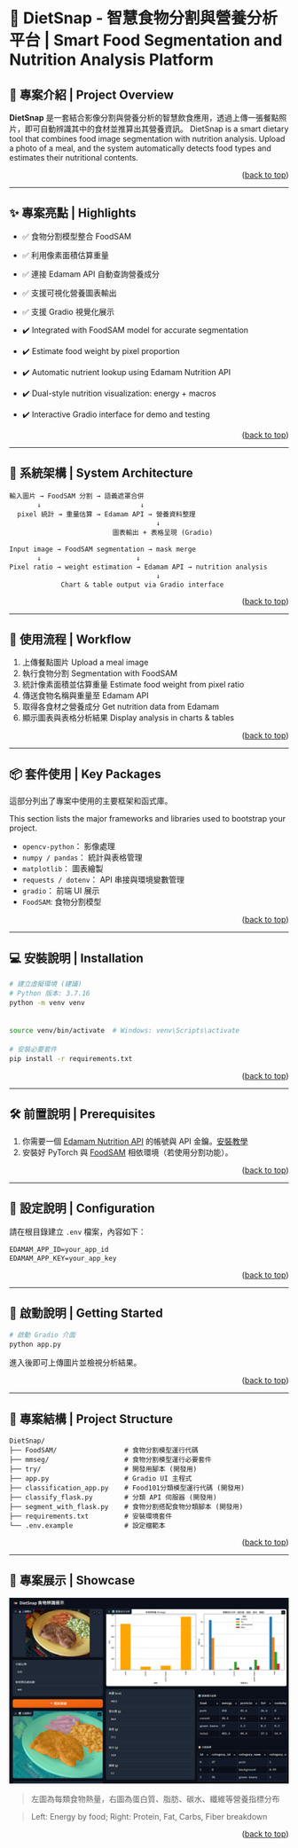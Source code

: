 # 🥗 DietSnap - 智慧食物分割與營養分析平台 | Smart Food Segmentation and Nutrition Analysis Platform

## 📌 專案介紹 | Project Overview
**DietSnap** 是一套結合影像分割與營養分析的智慧飲食應用，透過上傳一張餐點照片，即可自動辨識其中的食材並推算出其營養資訊。
DietSnap is a smart dietary tool that combines food image segmentation with nutrition analysis. Upload a photo of a meal, and the system automatically detects food types and estimates their nutritional contents.

<p align="right">(<a href="#readme-top">back to top</a>)</p>

---

## ✨ 專案亮點 | Highlights
- ✅ 食物分割模型整合 FoodSAM
- ✅ 利用像素面積估算重量
- ✅ 連接 Edamam API 自動查詢營養成分
- ✅ 支援可視化營養圖表輸出
- ✅ 支援 Gradio 視覺化展示

- ✔️ Integrated with FoodSAM model for accurate segmentation
- ✔️ Estimate food weight by pixel proportion
- ✔️ Automatic nutrient lookup using Edamam Nutrition API
- ✔️ Dual-style nutrition visualization: energy + macros
- ✔️ Interactive Gradio interface for demo and testing

<p align="right">(<a href="#readme-top">back to top</a>)</p>

---

## 🧩 系統架構 | System Architecture
```
輸入圖片 → FoodSAM 分割 → 語義遮罩合併
       ↓                         ↓
  pixel 統計 → 重量估算 → Edamam API → 營養資料整理
                                     ↓
                          圖表輸出 + 表格呈現 (Gradio)
```
```
Input image → FoodSAM segmentation → mask merge
       ↓                        ↓
Pixel ratio → weight estimation → Edamam API → nutrition analysis
                                     ↓
             Chart & table output via Gradio interface
```

<p align="right">(<a href="#readme-top">back to top</a>)</p>

---

## 🔁 使用流程 | Workflow
1. 上傳餐點圖片 Upload a meal image
2. 執行食物分割 Segmentation with FoodSAM
3. 統計像素面積並估算重量 Estimate food weight from pixel ratio
4. 傳送食物名稱與重量至 Edamam API
5. 取得各食材之營養成分 Get nutrition data from Edamam
6. 顯示圖表與表格分析結果 Display analysis in charts & tables

<p align="right">(<a href="#readme-top">back to top</a>)</p>

---

## 📦 套件使用 | Key Packages
這部分列出了專案中使用的主要框架和函式庫。

This section lists the major frameworks and libraries used to bootstrap your project.

- `opencv-python`： 影像處理
- `numpy / pandas`： 統計與表格管理
- `matplotlib`： 圖表繪製
- `requests / dotenv`： API 串接與環境變數管理
- `gradio`： 前端 UI 展示
- `FoodSAM`: 食物分割模型

<p align="right">(<a href="#readme-top">back to top</a>)</p>

---

## 💻 安裝說明 | Installation
```bash
# 建立虛擬環境 (建議)
# Python 版本: 3.7.16
python -m venv venv


source venv/bin/activate  # Windows: venv\Scripts\activate

# 安裝必要套件
pip install -r requirements.txt
```

<p align="right">(<a href="#readme-top">back to top</a>)</p>

---

## 🛠️ 前置說明 | Prerequisites
1. 你需要一個 [Edamam Nutrition API](https://www.edamam.com/) 的帳號與 API 金鑰。[安裝教學](https://molly1024.medium.com/edamam-api-%E6%95%99%E5%AD%B8-%E8%BC%95%E9%AC%86%E6%8E%8C%E6%8F%A1%E9%A3%9F%E7%89%A9%E5%88%86%E6%9E%90%E7%9A%84%E6%8A%80%E5%B7%A7-%E5%88%86%E5%88%A5%E7%94%A8-python-%E5%8F%8A-nodejs-%E4%BD%9C%E7%AF%84%E4%BE%8B-8779403703f)
2. 安裝好 PyTorch 與 [FoodSAM](https://github.com/jamesjg/FoodSAM) 相依環境（若使用分割功能）。

<p align="right">(<a href="#readme-top">back to top</a>)</p>

---

## 🔧 設定說明 | Configuration
請在根目錄建立 `.env` 檔案，內容如下：
```
EDAMAM_APP_ID=your_app_id
EDAMAM_APP_KEY=your_app_key
```

<p align="right">(<a href="#readme-top">back to top</a>)</p>

---

## 🚀 啟動說明 | Getting Started
```bash
# 啟動 Gradio 介面
python app.py
```
進入後即可上傳圖片並檢視分析結果。

<p align="right">(<a href="#readme-top">back to top</a>)</p>

---

## 📁 專案結構 | Project Structure
```
DietSnap/
├── FoodSAM/                 # 食物分割模型運行代碼
├── mmseg/                   # 食物分割模型運行必要套件
├── try/                     # 開發用腳本 (開發用)
├── app.py                   # Gradio UI 主程式
├── classification_app.py    # Food101分類模型運行代碼 (開發用)
├── classify_flask.py        # 分類 API 伺服器 (開發用)
├── segment_with_flask.py    # 食物分割搭配食物分類腳本 (開發用)
├── requirements.txt         # 安裝環境套件
└── .env.example             # 設定檔範本
```

<p align="right">(<a href="#readme-top">back to top</a>)</p>

---

## 📸 專案展示 | Showcase
![Image][demo-url-01]

> 左圖為每類食物熱量，右圖為蛋白質、脂肪、碳水、纖維等營養指標分布

> Left: Energy by food; Right: Protein, Fat, Carbs, Fiber breakdown


<p align="right">(<a href="#readme-top">back to top</a>)</p>


<!-- MARKDOWN LINKS & IMAGES -->
[demo-url-01]: https://github.com/MOMOJMOGG/dietsnap/blob/main/demo/final_demo.png
